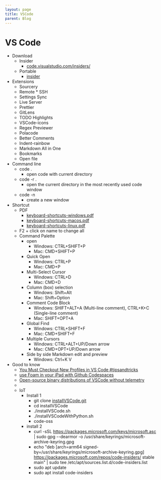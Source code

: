 ```yaml
---
layout: page
title: VSCode
parent: Blog
---
```


# VS Code
* Download 
	* Insider
		* [code.visualstudio.com/insiders/ ](https://code.visualstudio.com/insiders/) 
	* Portable 
		* [insider](https://code.visualstudio.com/sha/download?build=insider&os=win32-x64-archive)
* Extensions
	* Sourcery
	* Remote * SSH
	* Settings Sync
	* Live Server
	* Prettier
	* GitLens
	* TODO Highlights
	* VSCode-icons
	* Regex Previewer
	* Polacode
	* Better Comments
	* Indent-rainbow
	* Markdown All in One
	* Bookmarks
	* Open file
* Command line
	* code . 
		* open code with current directory
	* code -r . 
		* open the current directory in the most recently used code window
	* code -n 
		* create a new window
* Shortcut
	* PDF
		* [keyboard-shortcuts-windows.pdf ](https://code.visualstudio.com/shortcuts/keyboard-shortcuts-windows.pdf )
		* [keyboard-shortcuts-macos.pdf](https://code.visualstudio.com/shortcuts/keyboard-shortcuts-macos.pdf)
		* [keyboard-shortcuts-linux.pdf ](https://code.visualstudio.com/shortcuts/keyboard-shortcuts-linux.pdf) 
	* F2 + click on name to change all 
	* Command Palette
		* open
			* Windows: CTRL+SHIFT+P
			* Mac: CMD+SHIFT+P
		* Quick Open
		    * Windows: CTRL+P
		    * Mac: CMD+P
	   * Multi-Select Cursor
		    * Windows: CTRL+D
		    * Mac: CMD+D
	   * Column (box) selection
		    * Windows: Shift+Alt 
		    * Mac: Shift+Option
	   * Comment Code Block
		    * Windows: SHIFT+ALT+A (Multi-line comment), CTRL+K+C (Single-line comment)
		    * Mac: SHIFT+OPT+A
	   * Global Find
		    * Windows: CTRL+SHIFT+F
		    * Mac: CMD+SHIFT+F
	   * Multiple Cursors
		    * Windows: CTRL+ALT+UP/Down arrow
		    * Mac: CMD+OPT+UP/Down arrow
	   * Side by side Markdown edit and preview
		    *  Windows: Ctrl+K V
* Good to know
	* [You Must Checkout New Profiles in VS Code #tipsandtricks](https://www.youtube.com/watch?v=d335VHyHq-M)
	* [use Foam in your iPad with Github Codespaces](https://www.youtube.com/watch?v=KI5m4Uy8_4I)
	* [Open-source binary distributions of VSCode without telemetry](https://vscodium.com/)
	* 	
  * IoT
	   * Install 1
			* git clone [installVSCode.git](https://github.com/JetsonHacksNano/installVSCode.git)
			* cd installVSCode
			* ./installVSCode.sh
			* ./installVSCodeWithPython.sh
			* code-oss
	   * install 2
			* curl -sSL https://packages.microsoft.com/keys/microsoft.asc | sudo gpg --dearmor -o /usr/share/keyrings/microsoft-archive-keyring.gpg
			* echo "deb [arch=arm64 signed-by=/usr/share/keyrings/microsoft-archive-keyring.gpg] https://packages.microsoft.com/repos/code-insiders/ stable main" | sudo tee /etc/apt/sources.list.d/code-insiders.list
			* sudo apt update
			* sudo apt install code-insiders